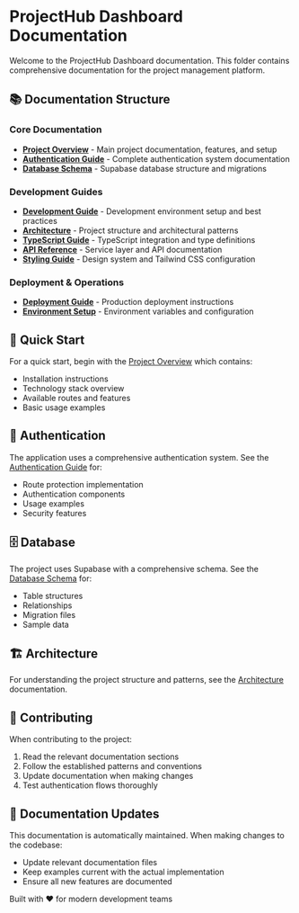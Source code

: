 # ProjectHub Dashboard Documentation

Welcome to the ProjectHub Dashboard documentation. This folder contains comprehensive documentation for the project management platform.

## 📚 Documentation Structure

### Core Documentation
- **[Project Overview](./PROJECT_OVERVIEW.md)** - Main project documentation, features, and setup
- **[Authentication Guide](./AUTHENTICATION.md)** - Complete authentication system documentation
- **[Database Schema](./DATABASE.md)** - Supabase database structure and migrations

### Development Guides
- **[Development Guide](./DEVELOPMENT.md)** - Development environment setup and best practices
- **[Architecture](./ARCHITECTURE.md)** - Project structure and architectural patterns
- **[TypeScript Guide](./TYPESCRIPT.md)** - TypeScript integration and type definitions
- **[API Reference](./API.md)** - Service layer and API documentation
- **[Styling Guide](./STYLING.md)** - Design system and Tailwind CSS configuration

### Deployment & Operations
- **[Deployment Guide](./DEPLOYMENT.md)** - Production deployment instructions
- **[Environment Setup](./ENVIRONMENT.md)** - Environment variables and configuration

## 🚀 Quick Start

For a quick start, begin with the [Project Overview](./PROJECT_OVERVIEW.md) which contains:
- Installation instructions
- Technology stack overview
- Available routes and features
- Basic usage examples

## 🔐 Authentication

The application uses a comprehensive authentication system. See the [Authentication Guide](./AUTHENTICATION.md) for:
- Route protection implementation
- Authentication components
- Usage examples
- Security features

## 🗄️ Database

The project uses Supabase with a comprehensive schema. See the [Database Schema](./DATABASE.md) for:
- Table structures
- Relationships
- Migration files
- Sample data

## 🏗️ Architecture

For understanding the project structure and patterns, see the [Architecture](./ARCHITECTURE.md) documentation.

## 🤝 Contributing

When contributing to the project:
1. Read the relevant documentation sections
2. Follow the established patterns and conventions
3. Update documentation when making changes
4. Test authentication flows thoroughly

## 📝 Documentation Updates

This documentation is automatically maintained. When making changes to the codebase:
- Update relevant documentation files
- Keep examples current with the actual implementation
- Ensure all new features are documented

Built with ❤️ for modern development teams